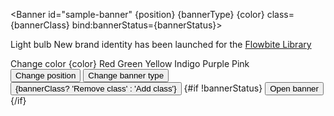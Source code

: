<script lang="ts">
  import { Banner, Button, Skeleton, ImagePlaceholder, Label, Radio, type BannerProps } from 'svelte-5-ui-lib';

  let position: BannerProps['position'] = $state('sticky');
  const changePosition = () => {
    position = position === 'sticky' ? 'absolute' : 'sticky';
    if ( position === 'sticky'){ bannerType = 'default' };
  }
  let bannerType: BannerProps['bannerType'] = $state('default');
  const changeBannerType = () => {
    bannerType = bannerType === 'default' ? 'cta' : 'default';
    if (bannerType === 'cta'){ position = 'absolute' };
  }
  let color: BannerProps['color'] = $state('gray');
  let bannerClass: BannerProps['class'] = $state('')
  const changeClass = () => {
    bannerClass = bannerClass === '' ? 'my-4' : ''
  }
  let bannerStatus = $state(true)
  const changeStatus = () => {
    bannerStatus = true
  }
</script>

<Skeleton class="py-4" />
  <ImagePlaceholder class="py-4" />

  <Banner id="sample-banner" {position} {bannerType} {color} class={bannerClass} bind:bannerStatus={bannerStatus}>
    <p
      class="flex items-center text-sm font-normal text-gray-500 dark:text-gray-400"
    >
      <span
        class="me-3 inline-flex rounded-full bg-gray-200 p-1 dark:bg-gray-600"
      >
        <BullhornOutline class="h-3 w-3 text-gray-500 dark:text-gray-400" />
        <span class="sr-only">Light bulb</span>
      </span>
      <span>
        New brand identity has been launched for the <a
          href="https://flowbite.com"
          class="decoration-600 dark:decoration-500 inline font-medium text-primary-600 underline decoration-solid underline-offset-2 hover:no-underline dark:text-primary-500"
        >
          Flowbite Library
        </a>
      </span>
    </p>
  </Banner>
 <div class="mt-8 space-y-4">
  <div class="flex space-x-4">
    <Label>Change color {color}</Label>
    <Radio name="color" bind:group={color} value="red">Red</Radio>
    <Radio name="color" bind:group={color} value="green">Green</Radio>
    <Radio name="color" bind:group={color} value="yellow">Yellow</Radio>
    <Radio name="color" bind:group={color} value="indigo">Indigo</Radio>
    <Radio name="color" bind:group={color} value="purple">Purple</Radio>
    <Radio name="color" bind:group={color} value="pink">Pink</Radio>
  </div>
  <Button onclick={changePosition}>Change position</Button>
  <Button color="blue" onclick={changeBannerType}>Change banner type</Button>
  <Button color="green" onclick={changeClass}>{bannerClass? 'Remove class' : 'Add class'}</Button>
  {#if !bannerStatus}
    <Button color="light" onclick={changeStatus}>Open banner</Button>
  {/if}
</div>
